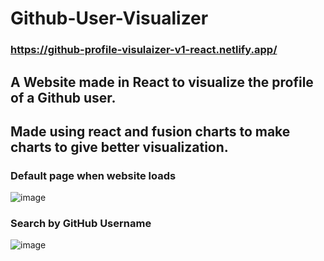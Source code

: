 # Github-User-Visualizer

### https://github-profile-visulaizer-v1-react.netlify.app/


## A  Website made in React to visualize the profile of a Github user.

## Made using react and fusion charts to make charts to give better visualization.


### Default page when website loads

![image](https://user-images.githubusercontent.com/55119355/159964621-0d4b3899-d46c-47a3-8e45-bbb67f731057.png)


### Search by GitHub Username

![image](https://user-images.githubusercontent.com/55119355/159965263-2fe4b8b1-d187-4682-888d-61b932977ae6.png)
